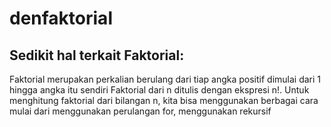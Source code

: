 # denfaktorial

## Sedikit hal terkait Faktorial:

Faktorial merupakan perkalian berulang dari tiap angka positif dimulai dari 1 hingga angka itu sendiri
Faktorial dari n ditulis dengan ekspresi n!.
Untuk menghitung faktorial dari bilangan n, kita bisa menggunakan berbagai cara mulai dari menggunakan perulangan for, menggunakan rekursif
